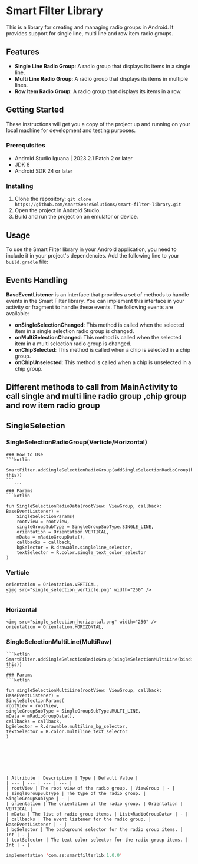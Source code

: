 # Smart Filter Library

This is a library for creating and managing radio groups in Android. It provides support for single line, multi line and row item radio groups.

## Features

- **Single Line Radio Group**: A radio group that displays its items in a single line.
- **Multi Line Radio Group**: A radio group that displays its items in multiple lines.
- **Row Item Radio Group**: A radio group that displays its items in a row.

## Getting Started

These instructions will get you a copy of the project up and running on your local machine for development and testing purposes.

### Prerequisites

- Android Studio Iguana | 2023.2.1 Patch 2 or later
- JDK 8
- Android SDK 24 or later

### Installing

1. Clone the repository: `git clone https://github.com/smartSenseSolutions/smart-filter-library.git`
2. Open the project in Android Studio.
3. Build and run the project on an emulator or device.

## Usage

To use the Smart Filter library in your Android application, you need to include it in your project's dependencies. Add the following line to your `build.gradle` file:

## Events Handling
**BaseEventListener** is an interface that provides a set of methods to handle events in the Smart Filter library. You can implement this interface in your activity or fragment to handle these events. The following events are available:

- **onSingleSelectionChanged**: This method is called when the selected item in a single selection radio group is changed.
- **onMultiSelectionChanged**: This method is called when the selected item in a multi selection radio group is changed.
- **onChipSelected**: This method is called when a chip is selected in a chip group.
- **onChipUnselected**: This method is called when a chip is unselected in a chip group.

## Different methods to call from MainActivity to call single and multi line radio group ,chip group and row item radio group
## SingleSelection
### SingleSelectionRadioGroup(Verticle/Horizontal)
  
    ### How to Use
    ```kotlin
     SmartFilter.addSingleSelectionRadioGroup(addSingleSelectionRadioGroup(binding.root, this))
    ```
       ```
    ### Params
    ```kotlin

    fun SingleSelectionRadioData(rootView: ViewGroup, callback: BaseEventListener) =
        SingleSelectionParams(
        rootView = rootView,
        singleGroupSubType = SingleGroupSubType.SINGLE_LINE,
        orientation = Orientation.VERTICAL,
        mData = mRadioGroupData(),
        callbacks = callback,
        bgSelector = R.drawable.singleline_selector,
        textSelector = R.color.single_text_color_selector
    )
### Verticle
    orientation = Orientation.VERTICAL,
    <img src="single_selection_verticle.png" width="250" />
    ```
### Horizontal
    <img src="single_selection_horizental.png" width="250" />
    orientation = Orientation.HORIZONTAL,

### SingleSelectionMultiLine(MultiRaw)
    ```kotlin
    SmartFilter.addSingleSelectionRadioGroup(singleSelectionMultiLine(binding.root, this))
    ```
    ### Params
    ```kotlin

    fun singleSelectionMultiLine(rootView: ViewGroup, callback: BaseEventListener) =
    SingleSelectionParams(
    rootView = rootView,
    singleGroupSubType = SingleGroupSubType.MULTI_LINE,
    mData = mRadioGroupData(),
    callbacks = callback,
    bgSelector = R.drawable.multiline_bg_selector,
    textSelector = R.color.multiline_text_selector
    )   




      
         
    
    | Attribute | Description | Type | Default Value |
    | --- | --- | --- | --- |
    | rootView | The root view of the radio group. | ViewGroup | - |
    | singleGroupSubType | The type of the radio group. | SingleGroupSubType | - |
    | orientation | The orientation of the radio group. | Orientation | VERTICAL |
    | mData | The list of radio group items. | List<RadioGroupData> | - |
    | callbacks | The event listener for the radio group. | BaseEventListener | - |
    | bgSelector | The background selector for the radio group items. | Int | - |
    | textSelector | The text color selector for the radio group items. | Int | - |
     
 

```kotlin
implementation 'com.ss:smartfilterlib:1.0.0'
